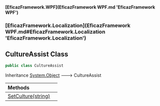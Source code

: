 #### [EficazFramework.WPF](EficazFramework WPF.md 'EficazFramework WPF')
### [EficazFramework.Localization](EficazFramework WPF.md#EficazFramework.Localization 'EficazFramework.Localization')

## CultureAssist Class

```csharp
public class CultureAssist
```

Inheritance [System.Object](https://docs.microsoft.com/en-us/dotnet/api/System.Object 'System.Object') &#129106; CultureAssist

| Methods | |
| :--- | :--- |
| [SetCulture(string)](EficazFramework.Localization/CultureAssist/SetCulture(string).md 'EficazFramework.Localization.CultureAssist.SetCulture(string)') | |
